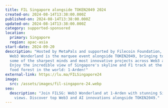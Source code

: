 ```yaml
---
title: FIL Singapore alongside TOKEN2049 2024
created-on: 2024-08-14T13:38:00.000Z
published-on: 2024-08-14T13:38:00.000Z
updated-on: 2024-08-14T13:38:00.000Z
category: supported-sponsored
location:
  primary: Singapore
  region: apac-asia
start-date: 2024-09-20
description: "​Hosted by MetaPals and supported by Filecoin Foundation, FIL SG:
  Web3 Wonderland is the marquee event alongside TOKEN2049, bringing together
  some of the sharpest minds and most innovative projects across Web3 and AI.
  ​Enjoy the incredible view of Singapore's skyline and F1 track at the highest
  food forest in the world: 1-Arden!"
external-link: https://lu.ma/FILSingapore24
image:
  src: /assets/images/fil-singapore-24.webp
seo:
  description: "Join FILSG: Web3 Wonderland at 1-Arden with stunning Singapore
    views. Discover top Web3 and AI innovations alongside TOKEN2049."
---
```

